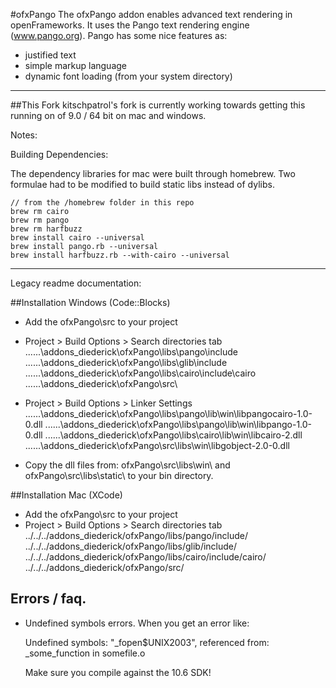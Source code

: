 #ofxPango
The ofxPango addon enables advanced text rendering in openFrameworks. It 
uses the Pango text rendering engine (www.pango.org). Pango has some nice
features as:

- justified text
- simple markup language
- dynamic font loading (from your system directory)

-----

##This Fork
kitschpatrol's fork is currently working towards getting this running on of 9.0 / 64 bit on mac and windows.

Notes:

Building Dependencies:

The dependency libraries for mac were built through homebrew. Two formulae had to be modified to build static libs instead of dylibs.

	// from the /homebrew folder in this repo
	brew rm cairo
	brew rm pango
	brew rm harfbuzz
	brew install cairo --universal
	brew install pango.rb --universal
	brew install harfbuzz.rb --with-cairo --universal


-----

Legacy readme documentation:

##Installation Windows (Code::Blocks)
- Add the ofxPango\src to your project
- Project > Build Options > Search directories tab
		..\..\..\addons_diederick\ofxPango\libs\pango\include\
		..\..\..\addons_diederick\ofxPango\libs\glib\include\
		..\..\..\addons_diederick\ofxPango\libs\cairo\include\cairo\
		..\..\..\addons_diederick\ofxPango\src\
		
- Project > Build Options > Linker Settings
		..\..\..\addons_diederick\ofxPango\libs\pango\lib\win\libpangocairo-1.0-0.dll
		..\..\..\addons_diederick\ofxPango\libs\pango\lib\win\libpango-1.0-0.dll
		..\..\..\addons_diederick\ofxPango\libs\cairo\lib\win\libcairo-2.dll
		..\..\..\addons_diederick\ofxPango\src\libs\win\libgobject-2.0-0.dll
		
- Copy the dll files from: ofxPango\src\libs\win\ and ofxPango\src\libs\static\ to your bin directory. 


##Installation Mac (XCode)
- Add the ofxPango\src to your project
- Project > Build Options > Search directories tab
	../../../addons_diederick/ofxPango/libs/pango/include/
	../../../addons_diederick/ofxPango/libs/glib/include/
	../../../addons_diederick/ofxPango/libs/cairo/include/cairo/
	../../../addons_diederick/ofxPango/src/

	
## Errors / faq.
- 	Undefined  symbols errors.
	When you get an error like:

	Undefined symbols:
	  "_fopen$UNIX2003", referenced from:
		  _some_function in somefile.o
	
	Make sure you compile against the 10.6 SDK!



